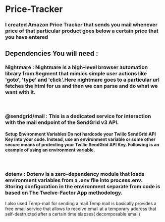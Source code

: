 # Price-Tracker
<h3>I created Amazon Price Tracker that sends you mail whenever price of that particular product goes below a certain price that you have entered</h3>
<h2 text-color="red">Dependencies You will need :</h2>
<h3>Nightmare : Nightmare is a high-level browser automation library from Segment that mimics simple user actions like 'goto', 'type' and 'click'.Here nightmare goes to a particular url fetches the html for us and then we can parse and do what we want with it.</h3>
<br/>
<h3>@sendgrid/mail : This is a dedicated service for interaction with the mail endpoint of the SendGrid v3 API.
<h4 text-color:"red"> Setup Environment Variables
Do not hardcode your Twilio SendGrid API Key into your code. Instead, use an environment variable or some other secure means of protecting your Twilio SendGrid API Key. Following is an example of using an environment variable.</h4>
<br/>
<h3>dotenv : Dotenv is a zero-dependency module that loads environment variables from a .env file into process.env. Storing configuration in the environment separate from code is based on The Twelve-Factor App methodology.</h3>
I also used Temp-mail for sending a mail 
  Temp mail is basically provides a free email service that allows to receive email at a temporary address that self-destructed after a certain time elapses( decomposable email)
